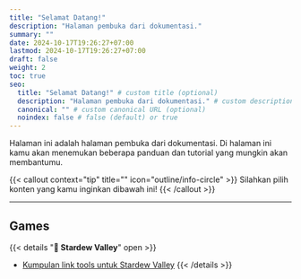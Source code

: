 ```yaml
---
title: "Selamat Datang!"
description: "Halaman pembuka dari dokumentasi."
summary: ""
date: 2024-10-17T19:26:27+07:00
lastmod: 2024-10-17T19:26:27+07:00
draft: false
weight: 2
toc: true
seo:
  title: "Selamat Datang!" # custom title (optional)
  description: "Halaman pembuka dari dokumentasi." # custom description (recommended)
  canonical: "" # custom canonical URL (optional)
  noindex: false # false (default) or true
---
```

Halaman ini adalah halaman pembuka dari dokumentasi. Di halaman ini kamu akan menemukan beberapa panduan dan tutorial yang mungkin akan membantumu.

{{< callout context="tip" title="" icon="outline/info-circle" >}}
Silahkan pilih konten yang kamu inginkan dibawah ini!
{{< /callout >}}

---

## Games
{{< details "**🐥 Stardew Valley**" open >}}
- [Kumpulan link tools untuk Stardew Valley](/docs-games/stardew-valley/kumpulan-link-tools/)
{{< /details >}}
